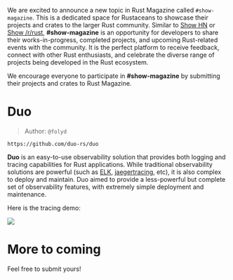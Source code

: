 We are excited to announce a new topic in Rust Magazine called `#show-magazine`. This is a dedicated space for Rustaceans to showcase their projects and crates to the larger Rust community. Similar to [Show HN](https://news.ycombinator.com/shownew) or [Show /r/rust](https://www.google.com.hk/search?q=site%3Areddit.com+show+%2Fr%2Frust), **#show-magazine** is an opportunity for developers to share their works-in-progress, completed projects, and upcoming Rust-related events with the community. It is the perfect platform to receive feedback, connect with other Rust enthusiasts, and celebrate the diverse range of projects being developed in the Rust ecosystem.

We encourage everyone to participate in **#show-magazine** by submitting their projects and crates to Rust Magazine.

# Duo

> Author: `@folyd`

```urlpreview
https://github.com/duo-rs/duo
```

**Duo** is an easy-to-use observability solution that provides both logging and tracing capabilities for Rust applications. While traditional observability solutions are powerful (such as [ELK](https://elastic.co), [jaegertracing](https://jaegertracing.io), etc), it is also complex to deploy and maintain. Duo aimed to provide a less-powerful but complete set of observability features, with extremely simple deployment and maintenance.

Here is the tracing demo:

![](https://github.com/duo-rs/duo/raw/master/duo-ui.png)

# More to coming

Feel free to submit yours!
